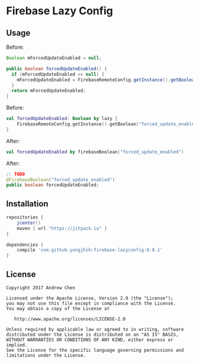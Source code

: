 # Firebase Lazy Config

## Usage

Before:

```java
Boolean mForcedUpdateEnabled = null;

public boolean forcedUpdateEnabled() {
  if (mForcedUpdateEnabled == null) {
    mForcedUpdateEnabled = FirebaseRemoteConfig.getInstance().getBoolean("forced_update_enabled");
  }
  return mForcedUpdateEnabled;
}
```

Before:

```kotlin
val forcedUpdateEnabled: Boolean by lazy {
    FirebaseRemoteConfig.getInstance().getBoolean("forced_update_enabled")
}
```

After:

```kotlin
val forcedUpdateEnabled by firebaseBoolean("forced_update_enabled")
```

After:

```java
// TODO
@FirebaseBoolean("forced_update_enabled")
public boolean forcedUpdateEnabled;
```

## Installation

```gradle
repositories {
    jcenter()
    maven { url "https://jitpack.io" }
}

dependencies {
    compile 'com.github.yongjhih:firebase-lazyconfig:0.0.1'
}
```

## License


    Copyright 2017 Andrew Chen

    Licensed under the Apache License, Version 2.0 (the "License");
    you may not use this file except in compliance with the License.
    You may obtain a copy of the License at

       http://www.apache.org/licenses/LICENSE-2.0

    Unless required by applicable law or agreed to in writing, software
    distributed under the License is distributed on an "AS IS" BASIS,
    WITHOUT WARRANTIES OR CONDITIONS OF ANY KIND, either express or implied.
    See the License for the specific language governing permissions and
    limitations under the License.

